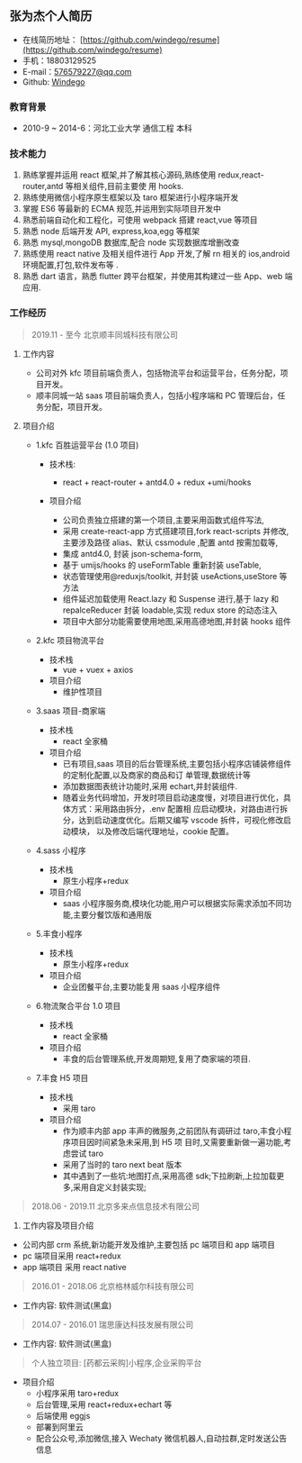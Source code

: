 ## 张为杰个人简历

- 在线简历地址： [https://github.com/windego/resume](https://github.com/windego/resume)
- 手机：18803129525
- E-mail：576579227@qq.com
- Github: [Windego](https://github.com/windego)

### 教育背景

- 2010-9 ~ 2014-6：河北工业大学 通信工程 本科

### 技术能力

1. 熟练掌握并运用 react 框架,并了解其核心源码,熟练使用 redux,react-router,antd 等相关组件,目前主要使
   用 hooks.
2. 熟练使用微信小程序原生框架以及 taro 框架进行小程序端开发
3. 掌握 ES6 等最新的 ECMA 规范,并运用到实际项目开发中
4. 熟悉前端自动化和工程化，可使用 webpack 搭建 react,vue 等项目
5. 熟悉 node 后端开发 API, express,koa,egg 等框架
6. 熟悉 mysql,mongoDB 数据库,配合 node 实现数据库增删改查
7. 熟练使用 react native 及相关组件进行 App 开发,了解 rn 相关的 ios,android 环境配置,打包,软件发布等
   .
8. 熟悉 dart 语言，熟悉 flutter 跨平台框架，并使用其构建过一些 App、web 端应用.

### 工作经历

> 2019.11 - 至今 北京顺丰同城科技有限公司

1. 工作内容

   - 公司对外 kfc 项目前端负责人，包括物流平台和运营平台，任务分配，项目开发。
   - 顺丰同城一站 saas 项目前端负责人，包括小程序端和 PC 管理后台，任务分配，项目开发。

2. 项目介绍

   - 1.kfc 百胜运营平台 (1.0 项目)

     - 技术栈:
       - react + react-router + antd4.0 + redux +umi/hooks
     - 项目介绍

       - 公司负责独立搭建的第一个项目,主要采用函数式组件写法,
       - 采用 create-react-app 方式搭建项目,fork react-scripts 并修改,主要涉及路径 alias、默认
         cssmodule ,配置 antd 按需加载等,
       - 集成 antd4.0, 封装 json-schema-form,
       - 基于 umijs/hooks 的 useFormTable 重新封装 useTable,
       - 状态管理使用@reduxjs/toolkit, 并封装 useActions,useStore 等方法
       - 组件延迟加载使用 React.lazy 和 Suspense 进行,基于 lazy 和 repalceReducer 封装 loadable,实现
         redux store 的动态注入
       - 项目中大部分功能需要使用地图,采用高德地图,并封装 hooks 组件

   - 2.kfc 项目物流平台

     - 技术栈
       - vue + vuex + axios
     - 项目介绍
       - 维护性项目

   - 3.saas 项目-商家端
     - 技术栈
       - react 全家桶
     - 项目介绍
       - 已有项目,saas 项目的后台管理系统,主要包括小程序店铺装修组件的定制化配置,以及商家的商品和订
         单管理,数据统计等
       - 添加数据图表统计功能时,采用 echart,并封装组件.
       - 随着业务代码增加，开发时项目启动速度慢，对项目进行优化，具体方式：采用路由拆分，.env 配置相
         应启动模块，对路由进行拆分，达到启动速度优化。后期又编写 vscode 拆件，可视化修改启动模块，
         以及修改后端代理地址，cookie 配置。
   - 4.sass 小程序
     - 技术栈
       - 原生小程序+redux
     - 项目介绍
       - saas 小程序服务商,模块化功能,用户可以根据实际需求添加不同功能,主要分餐饮版和通用版
   - 5.丰食小程序
     - 技术栈
       - 原生小程序+redux
     - 项目介绍
       - 企业团餐平台,主要功能复用 saas 小程序组件
   - 6.物流聚合平台 1.0 项目
     - 技术栈
       - react 全家桶
     - 项目介绍
       - 丰食的后台管理系统,开发周期短,复用了商家端的项目.
   - 7.丰食 H5 项目
     - 技术栈
       - 采用 taro
     - 项目介绍
       - 作为顺丰内部 app 丰声的微服务,之前团队有调研过 taro,丰食小程序项目因时间紧急未采用,到 H5 项
         目时,又需要重新做一遍功能,考虑尝试 taro
       - 采用了当时的 taro next beat 版本
       - 其中遇到了一些坑:地图打点,采用高德 sdk;下拉刷新,上拉加载更多,采用自定义封装实现;

> 2018.06 - 2019.11 北京多来点信息技术有限公司

1. 工作内容及项目介绍

- 公司内部 crm 系统,新功能开发及维护,主要包括 pc 端项目和 app 端项目
- pc 端项目采用 react+redux
- app 端项目 采用 react native

> 2016.01 - 2018.06 北京格林威尔科技有限公司

- 工作内容: 软件测试(黑盒)

> 2014.07 - 2016.01 瑞思康达科技发展有限公司

- 工作内容: 软件测试(黑盒)

> 个人独立项目: [药都云采购]小程序,企业采购平台

- 项目介绍
  - 小程序采用 taro+redux
  - 后台管理,采用 react+redux+echart 等
  - 后端使用 eggjs
  - 部署到阿里云
  - 配合公众号,添加微信,接入 Wechaty 微信机器人,自动拉群,定时发送公告信息
